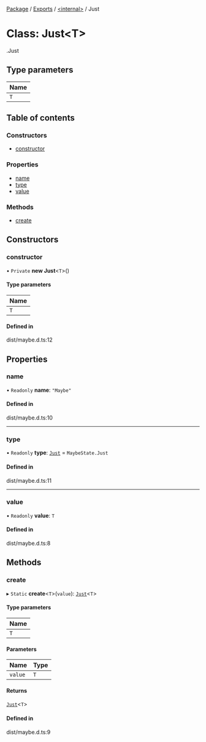 [Package](../README.md) / [Exports](../modules.md) / [<internal\>](../modules/internal_.md) / Just

# Class: Just<T\>

[<internal>](../modules/internal_.md).Just

## Type parameters

| Name |
| :------ |
| `T` |

## Table of contents

### Constructors

- [constructor](internal_.Just.md#constructor)

### Properties

- [name](internal_.Just.md#name)
- [type](internal_.Just.md#type)
- [value](internal_.Just.md#value)

### Methods

- [create](internal_.Just.md#create)

## Constructors

### constructor

• `Private` **new Just**<`T`\>()

#### Type parameters

| Name |
| :------ |
| `T` |

#### Defined in

dist/maybe.d.ts:12

## Properties

### name

• `Readonly` **name**: ``"Maybe"``

#### Defined in

dist/maybe.d.ts:10

___

### type

• `Readonly` **type**: [`Just`](../modules/internal_.md#just) = `MaybeState.Just`

#### Defined in

dist/maybe.d.ts:11

___

### value

• `Readonly` **value**: `T`

#### Defined in

dist/maybe.d.ts:8

## Methods

### create

▸ `Static` **create**<`T`\>(`value`): [`Just`](internal_.Just.md)<`T`\>

#### Type parameters

| Name |
| :------ |
| `T` |

#### Parameters

| Name | Type |
| :------ | :------ |
| `value` | `T` |

#### Returns

[`Just`](internal_.Just.md)<`T`\>

#### Defined in

dist/maybe.d.ts:9
